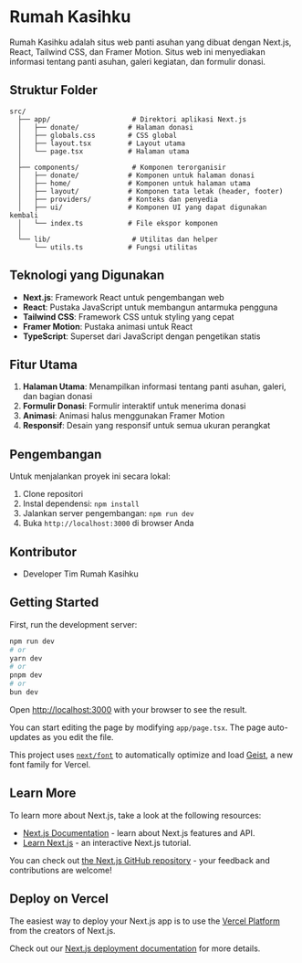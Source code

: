 # Rumah Kasihku

Rumah Kasihku adalah situs web panti asuhan yang dibuat dengan Next.js, React, Tailwind CSS, dan Framer Motion. Situs web ini menyediakan informasi tentang panti asuhan, galeri kegiatan, dan formulir donasi.

## Struktur Folder

```
src/
  ├── app/                    # Direktori aplikasi Next.js
  │   ├── donate/            # Halaman donasi
  │   ├── globals.css        # CSS global
  │   ├── layout.tsx         # Layout utama
  │   └── page.tsx           # Halaman utama
  │
  ├── components/             # Komponen terorganisir
  │   ├── donate/            # Komponen untuk halaman donasi 
  │   ├── home/              # Komponen untuk halaman utama
  │   ├── layout/            # Komponen tata letak (header, footer)
  │   ├── providers/         # Konteks dan penyedia
  │   ├── ui/                # Komponen UI yang dapat digunakan kembali
  │   └── index.ts           # File ekspor komponen
  │
  └── lib/                    # Utilitas dan helper
      └── utils.ts           # Fungsi utilitas
```

## Teknologi yang Digunakan

- **Next.js**: Framework React untuk pengembangan web
- **React**: Pustaka JavaScript untuk membangun antarmuka pengguna
- **Tailwind CSS**: Framework CSS untuk styling yang cepat
- **Framer Motion**: Pustaka animasi untuk React
- **TypeScript**: Superset dari JavaScript dengan pengetikan statis

## Fitur Utama

1. **Halaman Utama**: Menampilkan informasi tentang panti asuhan, galeri, dan bagian donasi
2. **Formulir Donasi**: Formulir interaktif untuk menerima donasi
3. **Animasi**: Animasi halus menggunakan Framer Motion
4. **Responsif**: Desain yang responsif untuk semua ukuran perangkat

## Pengembangan

Untuk menjalankan proyek ini secara lokal:

1. Clone repositori
2. Instal dependensi: `npm install`
3. Jalankan server pengembangan: `npm run dev`
4. Buka `http://localhost:3000` di browser Anda

## Kontributor

- Developer Tim Rumah Kasihku

## Getting Started

First, run the development server:

```bash
npm run dev
# or
yarn dev
# or
pnpm dev
# or
bun dev
```

Open [http://localhost:3000](http://localhost:3000) with your browser to see the result.

You can start editing the page by modifying `app/page.tsx`. The page auto-updates as you edit the file.

This project uses [`next/font`](https://nextjs.org/docs/app/building-your-application/optimizing/fonts) to automatically optimize and load [Geist](https://vercel.com/font), a new font family for Vercel.

## Learn More

To learn more about Next.js, take a look at the following resources:

- [Next.js Documentation](https://nextjs.org/docs) - learn about Next.js features and API.
- [Learn Next.js](https://nextjs.org/learn) - an interactive Next.js tutorial.

You can check out [the Next.js GitHub repository](https://github.com/vercel/next.js) - your feedback and contributions are welcome!

## Deploy on Vercel

The easiest way to deploy your Next.js app is to use the [Vercel Platform](https://vercel.com/new?utm_medium=default-template&filter=next.js&utm_source=create-next-app&utm_campaign=create-next-app-readme) from the creators of Next.js.

Check out our [Next.js deployment documentation](https://nextjs.org/docs/app/building-your-application/deploying) for more details.
